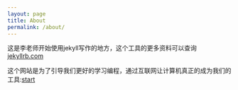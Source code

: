 ```yaml
---
layout: page
title: About
permalink: /about/
---
```


这是李老师开始使用jekyll写作的地方，这个工具的更多资料可以查询[jekyllrb.com](https://aqde.net/jekyll)

这个网站是为了引导我们更好的学习编程，通过互联网让计算机真正的成为我们的工具:[start][codemao]

[codemao]: https://edu.codemao.cn
